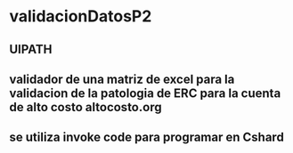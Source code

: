 # validacionDatosP2
## UIPATH
## validador de una matriz de excel para la validacion de la patologia de ERC para la cuenta de alto costo altocosto.org
## se utiliza invoke code para programar en Cshard

